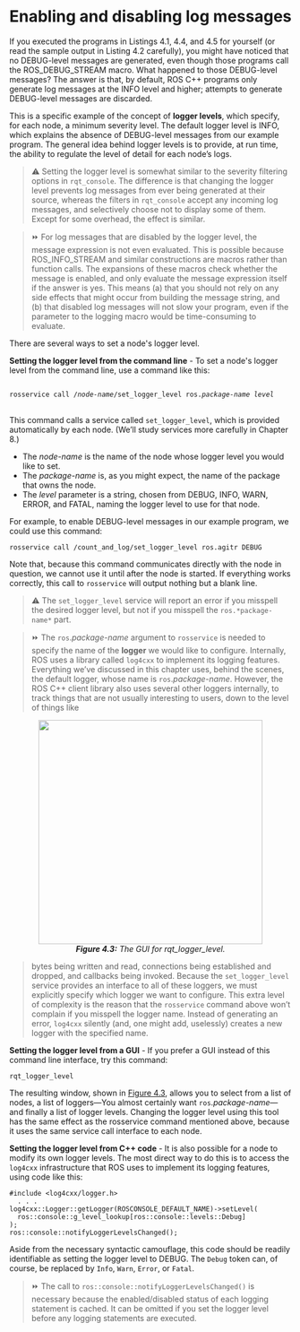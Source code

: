 # Enabling and disabling log messages

If you executed the programs in Listings 4.1, 4.4, and 4.5 for yourself (or read the sample output in Listing 4.2 carefully), 
you might have noticed that no DEBUG-level messages are generated, even though those programs call the ROS_DEBUG_STREAM macro. 
What happened to those DEBUG-level messages? The answer is that, by default, ROS C++ programs only generate log messages at the INFO level and higher; 
attempts to generate DEBUG-level messages are discarded.

This is a specific example of the concept of **logger levels**, which specify, for each node, a minimum severity level. The default logger level is INFO, 
which explains the absence of DEBUG-level messages from our example program. The general idea behind logger levels is to provide, at run time, 
the ability to regulate the level of detail for each node’s logs.

> ⚠️ Setting the logger level is somewhat similar to the severity filtering options in `rqt_console`. The difference is that changing the logger
> level prevents log messages from ever being generated at their source, whereas the filters in `rqt_console` accept any incoming log messages,
> and selectively choose not to display some of them. Except for some overhead, the effect is similar.

> ⏩ For log messages that are disabled by the logger level, the message expression is not
> even evaluated. This is possible because ROS_INFO_STREAM and similar constructions are macros rather than function calls. The expansions of these macros
> check whether the message is enabled, and only evaluate the message expression
> itself if the answer is yes. This means (a) that you should not rely on any side effects
> that might occur from building the message string, and (b) that disabled log messages will not slow your program, even if the parameter to the logging macro would
> be time-consuming to evaluate.

There are several ways to set a node's logger level.

**Setting the logger level from the command line**  - To set a node's logger level from the command line, use a command like this:

<pre>
<code>
rosservice call /<em>node-name</em>/set_logger_level ros.<em>package-name level</em>
</code>
</pre>

This command calls a service called `set_logger_level`, which is provided automatically
by each node. (We’ll study services more carefully in Chapter 8.)

- The _node-name_ is the name of the node whose logger level you would like to set.
- The _package-name_ is, as you might expect, the name of the package that owns the
node.
- The _level_ parameter is a string, chosen from DEBUG, INFO, WARN, ERROR,
and FATAL, naming the logger level to use for that node.

For example, to enable DEBUG-level messages in our example program, we could use
this command:

```
rosservice call /count_and_log/set_logger_level ros.agitr DEBUG
```

Note that, because this command communicates directly with the node in question, we
cannot use it until after the node is started. If everything works correctly, this call to `rosservice` will output nothing but a blank line.

> ⚠️ The `set_logger_level` service will report an error if you misspell the desired logger
> level, but not if you misspell the `ros.*package-name*` part.

>⏩ The `ros`.*package-name* argument to `rosservice` is needed to specify the name of
> the **logger** we would like to configure. Internally, ROS uses a library called `log4cxx`
> to implement its logging features. Everything we’ve discussed in this chapter uses,
> behind the scenes, the default logger, whose name is `ros`.*package-name*.
> However, the ROS C++ client library also uses several other loggers internally, to
> track things that are not usually interesting to users, down to the level of things like

<p align="center">
  <img src="LINK_DA_IMAGEM" width="400"/><br>
  <b><i><a name="4.3"> Figure 4.3:</a></b> The GUI for rqt_logger_level.</i>
</p>

> bytes being written and read, connections being established and dropped, and callbacks being invoked. Because the `set_logger_level` service provides an interface
> to all of these loggers, we must explicitly specify which logger we want to configure.
> This extra level of complexity is the reason that the `rosservice` command above
> won’t complain if you misspell the logger name. Instead of generating an error,
> `log4cxx` silently (and, one might add, uselessly) creates a new logger with the specified name.

**Setting the logger level from a GUI** - If you prefer a GUI instead of this command line
interface, try this command:

```
rqt_logger_level
```

The resulting window, shown in [Figure 4.3](#4.3), allows you to select from a list of nodes, a list of
loggers—You almost certainly want `ros`.*package-name*—and finally a list of logger levels.
Changing the logger level using this tool has the same effect as the rosservice command
mentioned above, because it uses the same service call interface to each node.

**Setting the logger level from C++ code** - It is also possible for a node to modify its own
logger levels. The most direct way to do this is to access the `log4cxx` infrastructure that
ROS uses to implement its logging features, using code like this:

```
#include <log4cxx/logger.h>
  . . .
log4cxx::Logger::getLogger(ROSCONSOLE_DEFAULT_NAME)->setLevel(
  ros::console::g_level_lookup[ros::console::levels::Debug]
);
ros::console::notifyLoggerLevelsChanged();
```

Aside from the necessary syntactic camouflage, this code should be readily identifiable as
setting the logger level to DEBUG. The `Debug` token can, of course, be replaced by `Info`,
`Warn`, `Error`, or `Fatal`.

> ⏩ The call to `ros::console::notifyLoggerLevelsChanged()` is necessary because the
> enabled/disabled status of each logging statement is cached. It can be omitted if
> you set the logger level before any logging statements are executed.

